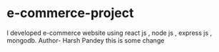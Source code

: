 # e-commerce-project
I developed e-commerce website using react js , node js , express js , mongodb.
Author- Harsh Pandey
this is some change